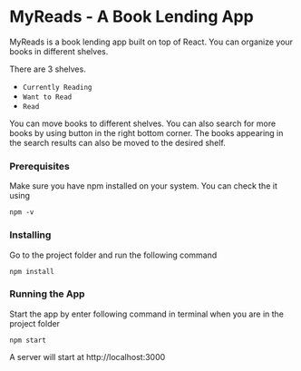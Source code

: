 # MyReads - A Book Lending App
MyReads is a book lending app built on top of React. You can organize your books in different shelves. 

There are 3 shelves.
* `Currently Reading`
* `Want to Read`
* `Read`

You can move books to different shelves. You can also search for more books by using button in the right bottom corner. The books appearing in the search results can also be moved to the desired shelf.

### Prerequisites

Make sure you have npm installed on your system. You can check the it using 

```
npm -v
```

### Installing

Go to the project folder and run the following command

```
npm install
```

### Running the App

Start the app by enter following command in terminal when you are in the project folder

```
npm start
```

A server will start at http://localhost:3000

